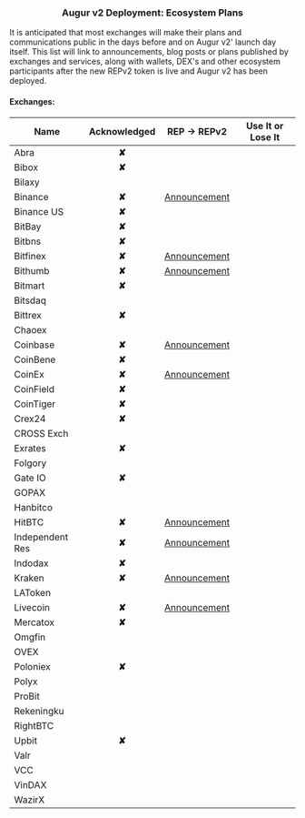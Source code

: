 
### <center> Augur v2 Deployment: Ecosystem Plans</center>

It is anticipated that most exchanges will make their plans and communications public in the days before and on Augur v2' launch day itself. This list will link to announcements, blog posts or plans published by exchanges and services, along with wallets, DEX's and other ecosystem participants after the new REPv2 token is live and Augur v2 has been deployed. 

####  Exchanges:

| Name            | Acknowledged | REP -> REPv2 | Use It or Lose It |
|-----------------|:------------:|----------------|-------------------|
| Abra            |**✘**         |                |                   |                   
| Bibox           |**✘**         |                |                   |                   
| Bilaxy          |              |                |                   |                   
| Binance         |**✘**         |[Announcement](https://www.binance.com/en/support/articles/a480e52438bd44fdb06703abc76ec84c)|                   |                   
| Binance US      |**✘**         |                |                   |                   
| BitBay          |**✘**         |                |                   |                   
| Bitbns          |**✘**         |                |                   |                   
| Bitfinex        |**✘**         |[Announcement](https://www.bitfinex.com/posts/489)|                   |                   
| Bithumb         |**✘**         |[Announcement](https://cafe.bithumb.com/view/board-contents/1641002)|                   |                   
| Bitmart         |**✘**         |                |                   |                   
| Bitsdaq         |              |                |                   |                   
| Bittrex         |**✘**         |                |                   |                   
| Chaoex          |              |                |                   |                   
| Coinbase        |**✘**         |[Announcement](https://twitter.com/CoinbaseSupport/status/1287928418357542913)|                   |                   
| CoinBene        |**✘**         |                |                   |                   
| CoinEx          |**✘**         |[Announcement](https://announcement.coinex.com/hc/en-us/articles/360046382032-Announcement-on-REP-Deposit-Withdrawal-Suspension)|                   |                   
| CoinField       |**✘**         |                |                   |                   
| CoinTiger       |**✘**         |                |                   |                   
| Crex24          |**✘**         |                |                   |                   
| CROSS Exch      |              |                |                   |                   
| Exrates         |**✘**         |                |                   |                   
| Folgory         |              |                |                   |                   
| Gate IO         |**✘**         |                |                   |                   
| GOPAX           |              |                |                   |                   
| Hanbitco        |              |                |                   |                   
| HitBTC          |**✘**         |[Announcement](https://twitter.com/hitbtc/status/1286637581224955904)|                   |                   
| Independent Res |**✘**         |[Announcement](https://www.independentreserve.com/news/media/augur--rep--delisting)|                   |                   
| Indodax         |**✘**         |                |                   |                   
| Kraken          |**✘**         |[Announcement](https://blog.kraken.com/post/5747/repv2-goes-live-august-4-as-augur-prediction-market-upgrades)|                   |                   
| LAToken         |              |                |                   |                   
| Livecoin        |**✘**         |[Announcement](https://www.livecoin.net/en/news/view/490)|                   |                   
| Mercatox        |**✘**         |                |                   |                   
| Omgfin          |              |                |                   |                   
| OVEX            |              |                |                   |                   
| Poloniex        |**✘**         |                |                   |                   
| Polyx           |              |                |                   |                   
| ProBit          |              |                |                   |                   
| Rekeningku      |              |                |                   |                   
| RightBTC        |              |                |                   |                   
| Upbit           |**✘**         |                |                   |                   
| Valr            |              |                |                   |                   
| VCC             |              |                |                   |                   
| VinDAX          |              |                |                   |                   
| WazirX          |              |                |                   |                   

